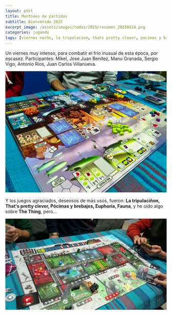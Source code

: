 ```yaml
---
layout: post
title: Montones de partidas
subtitle: Bienvenido 2025
excerpt_image: /assets/images/todas/2025/resumen_20250124.png
categories: jugando
tags: [viernes noche, la tripulacion, thats pretty clever, pocimas y brebajes, euphoria, fauna, the thing]
---
```

Un viernes muy intenso, para combatir el frío inusual de esta época, por escasez. Participantes: Mikel, Jose Juan Benitez, Manu Granada, Sergio Vigo, Antonio Rios, Juan Carlos Villanueva.

![banner](/assets/images/todas/2025/partida_euphoria.jpg)

Y los juegos agraciados, deseosos de más usos, fueron: <b>La tripulaciñon, That's pretty clever, Pócimas y brebajes, Euphoria, Fauna</b>, y he oído algo sobre <b>The Thing</b>, pero...

![banner](/assets/images/todas/2025/partida_thething.jpg)